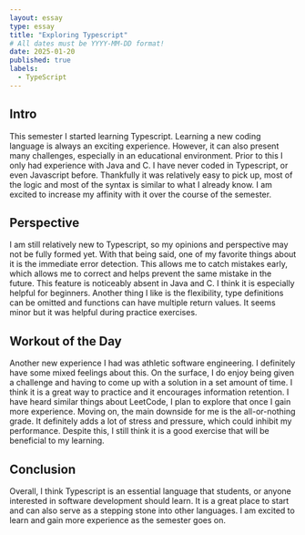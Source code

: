 ```yaml
---
layout: essay
type: essay
title: "Exploring Typescript"
# All dates must be YYYY-MM-DD format!
date: 2025-01-20
published: true
labels:
  - TypeScript
---
```


<!-- <img width="200px" class="rounded float-start pe-4" src="../img/difficulty/degree_difficulty.jpg"> -->

## Intro 

This semester I started learning Typescript. Learning a new coding language is always an exciting experience. However, it can also present many challenges, especially in an educational environment. Prior to this I only had experience with Java and C. I have never coded in Typescript, or even Javascript before. Thankfully it was relatively easy to pick up, most of the logic and most of the syntax is similar to what I already know. I am excited to increase my affinity with it over the course of the semester.


## Perspective 

I am still relatively new to Typescript, so my opinions and perspective may not be fully formed yet. With that being said, one of my favorite things about it is the immediate error detection. This allows me to catch mistakes early, which allows me to correct and helps prevent the same mistake in the future. This feature is noticeably absent in Java and C. I think it is especially helpful for beginners. Another thing I like is the flexibility, type definitions can be omitted and functions can have multiple return values. It seems minor but it was helpful during practice exercises.  


## Workout of the Day

Another new experience I had was athletic software engineering. I definitely have some mixed feelings about this. On the surface, I do enjoy being given a challenge and having to come up with a solution in a set amount of time. I think it is a great way to practice and it encourages information retention. I have heard similar things about LeetCode, I plan to explore that once I gain more experience. Moving on, the main downside for me is the all-or-nothing grade. It definitely adds a lot of stress and pressure, which could inhibit my performance. Despite this, I still think it is a good exercise that will be beneficial to my learning. 

## Conclusion

Overall, I think Typescript is an essential language that students, or anyone interested in software development should learn. It is a great place to start and can also serve as a stepping stone into other languages. I am excited to learn and gain more experience as the semester goes on. 
